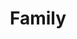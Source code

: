---
title: Family
layout: revealjs-talkabout
quantity: 4
script: 
- There are ___ people in my family. 
- My family consists of me,
- my father, my mother and ___ sibling(s). 
- I'm number ___ of a family of ___. 
- I have ___ (younger/older) brother(s)
- and  ___ (younger/older) sister(s). 
- My father's name (is/was) ___. 
- My mother's name (is/was) ___. 
- My (brother's/sister's)  name is ___.
- My (brother's/sister's)  name is ___. 
- My father (is/was) a(n) ___. 
- My mother (is/was) a(n) ___. 
- My (brother/sister) ___ is a(n) ___. 
- I'm (married/single/divorced/widowed). 
- My family consists of me, my
- (wife/husband) and ___ children.
- My (wife's/husband's) name is ___.  
- I have ___ boy(s) and ___ girl(s). 
- I don't have any children.
- My (son's/daughter's) name is ___. 
- I (don't) get along really well with my ___. 
---